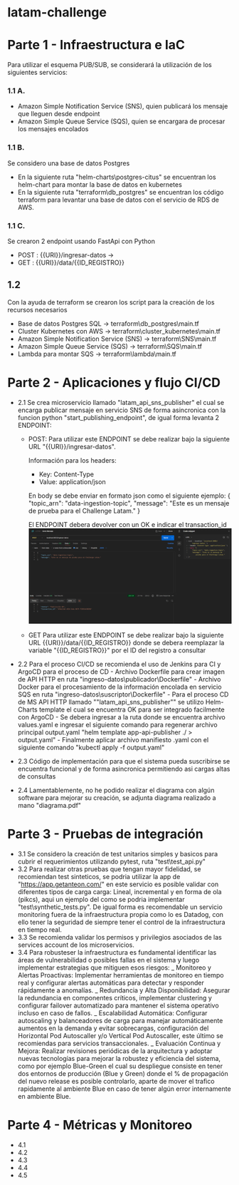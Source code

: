 # latam-challenge

# Parte 1 - Infraestructura e IaC
Para utilizar el esquema PUB/SUB, se considerará la utilización de los siguientes servicios:

### 1.1 A.
 - Amazon Simple Notification Service (SNS), quien publicará los mensaje que lleguen desde endpoint
 - Amazon Simple Queue Service (SQS), quien se encargara de procesar los mensajes encolados

### 1.1 B.
Se considero una base de datos Postgres
 - En la siguiente ruta "helm-charts\postgres-citus" se encuentran los helm-chart para montar la base de datos en kubernetes
 - En la siguiente ruta "terraform\db_postgres" se encuentran los código terraform para levantar una base de datos con el servicio de RDS de AWS.

### 1.1 C.
Se crearon 2 endpoint usando FastApi con Python
 - POST : {{URI}}/ingresar-datos -> 
 - GET  : {{URI}}/data/{{ID_REGISTRO}}

## 1.2 
Con la ayuda de terraform se crearon los script para la creación de los recursos necesarios
 - Base de datos Postgres SQL -> terraform\db_postgres\main.tf
 - Cluster Kubernetes con AWS -> terraform\cluster_kubernetes\main.tf
 - Amazon Simple Notification Service (SNS) -> terraform\SNS\main.tf
 - Amazon Simple Queue Service (SQS) -> terraform\SQS\main.tf
 - Lambda para montar SQS -> terraform\lambda\main.tf


# Parte 2 - Aplicaciones y flujo CI/CD
  - 2.1 Se crea microservicio llamado "latam_api_sns_publisher" el cual se encarga publicar mensaje en servicio SNS de forma asincronica con la funcion python "start_publishing_endpoint", de igual forma levanta 2 ENDPOINT:
     * POST:
       Para utilizar este ENDPOINT se debe realizar bajo la siguiente URL "{{URI}}/ingresar-datos".
       
       Información para los headers: 
        - Key: Content-Type
        - Value: application/json
       
       En body se debe enviar en formato json como el siguiente ejemplo:
        {
            "topic_arn": "data-ingestion-topic",
            "message": "Este es un mensaje de prueba para el Challenge Latam."
        }

        El ENDPOINT debera devolver con un OK e indicar el transaction_id
       ![ENDPOINT POST](static/post.png)

     * GET
       Para utilizar este ENDPOINT se debe realizar bajo la siguiente URL {{URI}}/data/{{ID_REGISTRO}}
       donde se debera reemplazar la variable "{{ID_REGISTRO}}" por el ID del registro a consultar
       
  - 2.2 Para el proceso CI/CD se recomienda el uso de Jenkins para CI y ArgoCD para el proceso de CD
        - Archivo Dockerfile para crear imagen de API HTTP en ruta "ingreso-datos\publicador\Dockerfile"
        - Archivo Docker para el procesamiento de la información encolada en servicio SQS en ruta "ingreso-datos\suscriptor\Dockerfile"
        - Para el proceso CD de MS API HTTP llamado ""latam_api_sns_publisher"" se utilizo Helm-Charts template el cual se encuentra OK para ser integrado facilmente con ArgoCD
        - Se debera ingresar a la ruta donde se encuentra archivo values.yaml e ingresar el siguiente comando para regenerar archivo principal output.yaml "helm template app-api-publisher ./ > output.yaml"
        - Finalmente aplicar archivo manifiesto .yaml con el siguiente comando "kubectl apply -f output.yaml"
  
  - 2.3 Código de implementación para que el sistema pueda suscribirse se encuentra funcional y de forma asincronica permitiendo asi cargas altas de consultas
  - 2.4 Lamentablemente, no he podido realizar el diagrama con algún software para mejorar su creación, se adjunta diagrama realizado a mano "diagrama.pdf"

# Parte 3 - Pruebas de integración
 - 3.1 Se considero la creación de test unitarios simples y basicos para cubrir el requerimientos utilizando pytest, ruta "test\test_api.py"
 - 3.2 Para realizar otras pruebas que tengan mayor fidelidad, se recomiendan test sinteticos, se podria utilizar la app de "https://app.getanteon.com/" en este servicio es posible validar con diferentes tipos de carga carga: Lineal, incremental y en forma de ola (pikcs), aqui un ejemplo del como se podria implementar "test\synthetic_tests.py". De igual forma es recomendable un servicio monitoring fuera de la infraestructura propia como lo es Datadog, con ello tener la seguridad de siempre tener el control de la infraestructura en tiempo real. 
 - 3.3 Se recomienda validar los permisos y privilegios asociados de las services account de los microservicios.
 - 3.4 Para robusteser la infraestructura es fundamental identificar las áreas de vulnerabilidad o posibles fallas en el sistema y luego implementar estrategias que mitiguen esos riesgos:
    _ Monitoreo y Alertas Proactivas: Implementar herramientas de monitoreo en tiempo real y configurar alertas automáticas para detectar y responder rápidamente a anomalías.
    _ Redundancia y Alta Disponibilidad: Asegurar la redundancia en componentes críticos, implementar clustering y configurar failover automatizado para mantener el sistema operativo incluso en caso de fallos.
    _ Escalabilidad Automática: Configurar autoscaling y balanceadores de carga para manejar automáticamente aumentos en la demanda y evitar sobrecargas, configuración del Horizontal Pod Autoscaller y/o Vertical Pod Autoscaller, este último se recomiendas para servicios transaccionales.
    _ Evaluación Continua y Mejora: Realizar revisiones periódicas de la arquitectura y adoptar nuevas tecnologías para mejorar la robustez y eficiencia del sistema, como por ejemplo Blue-Green el cual su despliegue consiste en tener dos entornos de producción (Blue y Green) donde el % de propagación del nuevo release es posible controlarlo, aparte de mover el trafico rapidamente al ambiente Blue en caso de tener algún error internamente en ambiente Blue.

# Parte 4 - Métricas y Monitoreo
 - 4.1 
 - 4.2
 - 4.3
 - 4.4
 - 4.5


